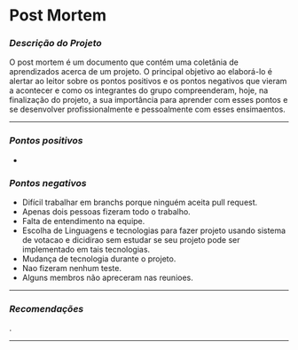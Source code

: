 # Post Mortem

### _*Descrição do Projeto*_

   O post mortem é um documento que contém uma coletânia de aprendizados acerca de um projeto. 
   O principal objetivo ao elaborá-lo é alertar ao leitor sobre os pontos positivos e os pontos negativos que vieram a
   acontecer e como os integrantes do grupo compreenderam, hoje, na finalização do projeto, a sua importância para aprender com esses pontos e se
   desenvolver profissionalmente e pessoalmente com esses ensimaentos. 

---------------------------------------------------------------

### _*Pontos positivos*_

   * 



### _*Pontos negativos*_

   * Difícil trabalhar em branchs porque ninguém aceita pull request.
   * Apenas dois pessoas fizeram todo o trabalho.
   * Falta de entendimento na equipe.
   * Escolha de Linguagens e tecnologias para fazer projeto usando sistema de votacao e dicidirao sem estudar se seu projeto pode ser implementado em tais tecnologias.
   * Mudança de tecnologia durante o projeto.
   * Nao fizeram nenhum teste.
   * Alguns membros não apreceram nas reunioes.

---------------------------------------------------------------

### _*Recomendações*_

.

---------------------------------------------------------------
